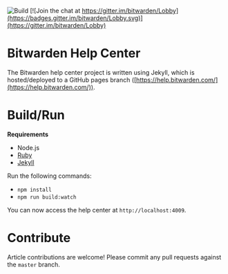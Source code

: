 ![Build](https://github.com/bitwarden/help/workflows/Build/badge.svg)
[![Join the chat at https://gitter.im/bitwarden/Lobby](https://badges.gitter.im/bitwarden/Lobby.svg)](https://gitter.im/bitwarden/Lobby)

# Bitwarden Help Center

The Bitwarden help center project is written using Jekyll, which is hosted/deployed to a GitHub pages branch ([https://help.bitwarden.com/](https://help.bitwarden.com/)).

# Build/Run

**Requirements**

- Node.js
- [Ruby](https://www.ruby-lang.org/)
- [Jekyll](https://jekyllrb.com/)

Run the following commands:
- `npm install`
- `npm run build:watch`

You can now access the help center at `http://localhost:4009`.

# Contribute

Article contributions are welcome! Please commit any pull requests against the `master` branch.
